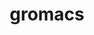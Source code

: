 ---
title: "gromacs"
layout: cache
categories: [package, develop]
meta: {"versions": ["2021.3", "2022.5"], "compilers": ["gcc@=12.3.0", "gcc@=7.3.1"], "oss": ["amzn2"], "platforms": ["linux"], "targets": ["aarch64", "neoverse_n1", "neoverse_v1", "x86_64_v3"], "stacks": ["aws-isc", "aws-isc-aarch64", "root"], "num_specs": 48, "num_specs_by_stack": {"root": 48, "aws-isc-aarch64": 10, "aws-isc": 5}}
spec_details: [{"hash": "bosqkscmoit4xwsswt77q6mwwxsxo7pq", "compiler": "gcc@=7.3.1", "versions": ["2022.5"], "os": "amzn2", "platform": "linux", "target": "aarch64", "variants": ["~blas", "build_system=cmake", "build_type=Release", "~cp2k", "~cuda", "~cycle_subcounters", "~double", "generator=make", "+hwloc", "~intel_provided_gcc", "~ipo", "~lapack", "~mdrun_only", "+mpi", "~nosuffix", "~opencl", "+openmp", "openmp_max_threads=none", "~plumed", "~relaxed_double_precision", "+shared", "~sycl"], "stacks": ["root"], "size": "-", "tarball": "https://binaries.spack.io/develop/build_cache/linux-amzn2-aarch64/gcc-7.3.1/gromacs-2022.5/linux-amzn2-aarch64-gcc-7.3.1-gromacs-2022.5-bosqkscmoit4xwsswt77q6mwwxsxo7pq.spack"}, {"hash": "xdayh5ik6rmv7dx46duhswfdrgc7ef3p", "compiler": "gcc@=7.3.1", "versions": ["2022.5"], "os": "amzn2", "platform": "linux", "target": "aarch64", "variants": ["~blas", "build_system=cmake", "build_type=Release", "~cp2k", "~cuda", "~cycle_subcounters", "~double", "generator=make", "+hwloc", "~intel_provided_gcc", "~ipo", "~lapack", "~mdrun_only", "+mpi", "~nosuffix", "~opencl", "+openmp", "openmp_max_threads=none", "~plumed", "~relaxed_double_precision", "+shared", "~sycl"], "stacks": ["root"], "size": "-", "tarball": "https://binaries.spack.io/develop/build_cache/linux-amzn2-aarch64/gcc-7.3.1/gromacs-2022.5/linux-amzn2-aarch64-gcc-7.3.1-gromacs-2022.5-xdayh5ik6rmv7dx46duhswfdrgc7ef3p.spack"}, {"hash": "5r2b5kmrpttf3ohz5b27zbgtyxp5gcov", "compiler": "gcc@=7.3.1", "versions": ["2022.5"], "os": "amzn2", "platform": "linux", "target": "aarch64", "variants": ["~blas", "build_system=cmake", "build_type=Release", "~cp2k", "~cuda", "~cycle_subcounters", "~double", "generator=make", "+hwloc", "~intel_provided_gcc", "~ipo", "~lapack", "~mdrun_only", "+mpi", "~nosuffix", "~opencl", "+openmp", "openmp_max_threads=none", "~plumed", "~relaxed_double_precision", "+shared", "~sycl"], "stacks": ["root"], "size": "-", "tarball": "https://binaries.spack.io/develop/build_cache/linux-amzn2-aarch64/gcc-7.3.1/gromacs-2022.5/linux-amzn2-aarch64-gcc-7.3.1-gromacs-2022.5-5r2b5kmrpttf3ohz5b27zbgtyxp5gcov.spack"}, {"hash": "kudh5el4knkzixysb7fw53rmpgsb2qzt", "compiler": "gcc@=7.3.1", "versions": ["2022.5"], "os": "amzn2", "platform": "linux", "target": "aarch64", "variants": ["~blas", "build_system=cmake", "build_type=Release", "~cp2k", "~cuda", "~cycle_subcounters", "~double", "generator=make", "+hwloc", "~intel_provided_gcc", "~ipo", "~lapack", "~mdrun_only", "+mpi", "~nosuffix", "~opencl", "+openmp", "openmp_max_threads=none", "~plumed", "~relaxed_double_precision", "+shared", "~sycl"], "stacks": ["root"], "size": "-", "tarball": "https://binaries.spack.io/develop/build_cache/linux-amzn2-aarch64/gcc-7.3.1/gromacs-2022.5/linux-amzn2-aarch64-gcc-7.3.1-gromacs-2022.5-kudh5el4knkzixysb7fw53rmpgsb2qzt.spack"}, {"hash": "h7gzzea7cfljxcykoe3jk6cqfckd7sfw", "compiler": "gcc@=7.3.1", "versions": ["2022.5"], "os": "amzn2", "platform": "linux", "target": "aarch64", "variants": ["~blas", "build_system=cmake", "build_type=Release", "~cp2k", "~cuda", "~cycle_subcounters", "~double", "generator=make", "+hwloc", "~intel_provided_gcc", "~ipo", "~lapack", "~mdrun_only", "+mpi", "~nosuffix", "~opencl", "+openmp", "openmp_max_threads=none", "~plumed", "~relaxed_double_precision", "+shared", "~sycl"], "stacks": ["root"], "size": "-", "tarball": "https://binaries.spack.io/develop/build_cache/linux-amzn2-aarch64/gcc-7.3.1/gromacs-2022.5/linux-amzn2-aarch64-gcc-7.3.1-gromacs-2022.5-h7gzzea7cfljxcykoe3jk6cqfckd7sfw.spack"}, {"hash": "nr2meo2aluhu6zlzuqroltyasnvwkgtx", "compiler": "gcc@=7.3.1", "versions": ["2022.5"], "os": "amzn2", "platform": "linux", "target": "aarch64", "variants": ["~blas", "build_system=cmake", "build_type=Release", "~cp2k", "~cuda", "~cycle_subcounters", "~double", "generator=make", "+hwloc", "~intel_provided_gcc", "~ipo", "~lapack", "~mdrun_only", "+mpi", "~nosuffix", "~opencl", "+openmp", "openmp_max_threads=none", "~plumed", "~relaxed_double_precision", "+shared", "~sycl"], "stacks": ["root", "aws-isc-aarch64"], "size": "-", "tarball": "https://binaries.spack.io/develop/build_cache/linux-amzn2-aarch64/gcc-7.3.1/gromacs-2022.5/linux-amzn2-aarch64-gcc-7.3.1-gromacs-2022.5-nr2meo2aluhu6zlzuqroltyasnvwkgtx.spack"}, {"hash": "qixhgybd3rksnjwqc6hedmlbxqkl3vr2", "compiler": "gcc@=7.3.1", "versions": ["2022.5"], "os": "amzn2", "platform": "linux", "target": "aarch64", "variants": ["~blas", "build_system=cmake", "build_type=Release", "~cp2k", "~cuda", "~cycle_subcounters", "~double", "generator=make", "+hwloc", "~ipo", "~lapack", "~mdrun_only", "+mpi", "~nosuffix", "~opencl", "+openmp", "~plumed", "~relaxed_double_precision", "+shared", "~sycl"], "stacks": ["root"], "size": "-", "tarball": "https://binaries.spack.io/develop/build_cache/linux-amzn2-aarch64/gcc-7.3.1/gromacs-2022.5/linux-amzn2-aarch64-gcc-7.3.1-gromacs-2022.5-qixhgybd3rksnjwqc6hedmlbxqkl3vr2.spack"}, {"hash": "h5lszfn6ju2t2shp2g7w4vsymy7mbrhp", "compiler": "gcc@=7.3.1", "versions": ["2022.5"], "os": "amzn2", "platform": "linux", "target": "aarch64", "variants": ["~blas", "build_system=cmake", "build_type=Release", "~cp2k", "~cuda", "~cycle_subcounters", "~double", "generator=make", "+hwloc", "~ipo", "~lapack", "~mdrun_only", "+mpi", "~nosuffix", "~opencl", "+openmp", "~plumed", "~relaxed_double_precision", "+shared", "~sycl"], "stacks": ["root"], "size": "-", "tarball": "https://binaries.spack.io/develop/build_cache/linux-amzn2-aarch64/gcc-7.3.1/gromacs-2022.5/linux-amzn2-aarch64-gcc-7.3.1-gromacs-2022.5-h5lszfn6ju2t2shp2g7w4vsymy7mbrhp.spack"}, {"hash": "fxxvbgzglrxzabjyfbn3dbybuhvux6si", "compiler": "gcc@=7.3.1", "versions": ["2022.5"], "os": "amzn2", "platform": "linux", "target": "aarch64", "variants": ["~blas", "build_system=cmake", "build_type=Release", "~cp2k", "~cuda", "~cycle_subcounters", "~double", "generator=make", "+hwloc", "~intel_provided_gcc", "~ipo", "~lapack", "~mdrun_only", "+mpi", "~nosuffix", "~opencl", "+openmp", "openmp_max_threads=none", "~plumed", "~relaxed_double_precision", "+shared", "~sycl"], "stacks": ["root"], "size": "-", "tarball": "https://binaries.spack.io/develop/build_cache/linux-amzn2-aarch64/gcc-7.3.1/gromacs-2022.5/linux-amzn2-aarch64-gcc-7.3.1-gromacs-2022.5-fxxvbgzglrxzabjyfbn3dbybuhvux6si.spack"}, {"hash": "g6b6e622b3rp2awm742cojj2lbso47k6", "compiler": "gcc@=7.3.1", "versions": ["2022.5"], "os": "amzn2", "platform": "linux", "target": "aarch64", "variants": ["~blas", "build_system=cmake", "build_type=Release", "~cp2k", "~cuda", "~cycle_subcounters", "~double", "generator=make", "+hwloc", "~intel_provided_gcc", "~ipo", "~lapack", "~mdrun_only", "+mpi", "~nosuffix", "~opencl", "+openmp", "openmp_max_threads=none", "~plumed", "~relaxed_double_precision", "+shared", "~sycl"], "stacks": ["root", "aws-isc-aarch64"], "size": "-", "tarball": "https://binaries.spack.io/develop/build_cache/linux-amzn2-aarch64/gcc-7.3.1/gromacs-2022.5/linux-amzn2-aarch64-gcc-7.3.1-gromacs-2022.5-g6b6e622b3rp2awm742cojj2lbso47k6.spack"}, {"hash": "svy2xuo3mdn6n62krp6aita5kbh7x6rl", "compiler": "gcc@=7.3.1", "versions": ["2022.5"], "os": "amzn2", "platform": "linux", "target": "aarch64", "variants": ["~blas", "build_system=cmake", "build_type=Release", "~cp2k", "~cuda", "~cycle_subcounters", "~double", "generator=make", "+hwloc", "~intel_provided_gcc", "~ipo", "~lapack", "~mdrun_only", "+mpi", "~nosuffix", "~opencl", "+openmp", "openmp_max_threads=none", "~plumed", "~relaxed_double_precision", "+shared", "~sycl"], "stacks": ["root", "aws-isc-aarch64"], "size": "-", "tarball": "https://binaries.spack.io/develop/build_cache/linux-amzn2-aarch64/gcc-7.3.1/gromacs-2022.5/linux-amzn2-aarch64-gcc-7.3.1-gromacs-2022.5-svy2xuo3mdn6n62krp6aita5kbh7x6rl.spack"}, {"hash": "ncjevqf36qmth23wulorc2e6kl6yksam", "compiler": "gcc@=7.3.1", "versions": ["2022.5"], "os": "amzn2", "platform": "linux", "target": "aarch64", "variants": ["~blas", "build_system=cmake", "build_type=Release", "~cp2k", "~cuda", "~cycle_subcounters", "~double", "generator=make", "+hwloc", "~intel_provided_gcc", "~ipo", "~lapack", "~mdrun_only", "+mpi", "~nosuffix", "~opencl", "+openmp", "openmp_max_threads=none", "~plumed", "~relaxed_double_precision", "+shared", "~sycl"], "stacks": ["root"], "size": "-", "tarball": "https://binaries.spack.io/develop/build_cache/linux-amzn2-aarch64/gcc-7.3.1/gromacs-2022.5/linux-amzn2-aarch64-gcc-7.3.1-gromacs-2022.5-ncjevqf36qmth23wulorc2e6kl6yksam.spack"}, {"hash": "vnetb4granixlw6db5r5iqfaom5je2vj", "compiler": "gcc@=7.3.1", "versions": ["2022.5"], "os": "amzn2", "platform": "linux", "target": "aarch64", "variants": ["~blas", "build_system=cmake", "build_type=Release", "~cp2k", "~cuda", "~cycle_subcounters", "~double", "generator=make", "+hwloc", "~intel_provided_gcc", "~ipo", "~lapack", "~mdrun_only", "+mpi", "~nosuffix", "~opencl", "+openmp", "openmp_max_threads=none", "~plumed", "~relaxed_double_precision", "+shared", "~sycl"], "stacks": ["root"], "size": "-", "tarball": "https://binaries.spack.io/develop/build_cache/linux-amzn2-aarch64/gcc-7.3.1/gromacs-2022.5/linux-amzn2-aarch64-gcc-7.3.1-gromacs-2022.5-vnetb4granixlw6db5r5iqfaom5je2vj.spack"}, {"hash": "vshbiiwxw46yjdzmenajghi7hiagrzcd", "compiler": "gcc@=7.3.1", "versions": ["2022.5"], "os": "amzn2", "platform": "linux", "target": "aarch64", "variants": ["~blas", "build_system=cmake", "build_type=Release", "~cp2k", "~cuda", "~cycle_subcounters", "~double", "generator=make", "+hwloc", "~intel_provided_gcc", "~ipo", "~lapack", "~mdrun_only", "+mpi", "~nosuffix", "~opencl", "+openmp", "openmp_max_threads=none", "~plumed", "~relaxed_double_precision", "+shared", "~sycl"], "stacks": ["root", "aws-isc-aarch64"], "size": "-", "tarball": "https://binaries.spack.io/develop/build_cache/linux-amzn2-aarch64/gcc-7.3.1/gromacs-2022.5/linux-amzn2-aarch64-gcc-7.3.1-gromacs-2022.5-vshbiiwxw46yjdzmenajghi7hiagrzcd.spack"}, {"hash": "sm33kkqh4qyehpmxx67bhk2xmc77ru3f", "compiler": "gcc@=7.3.1", "versions": ["2022.5"], "os": "amzn2", "platform": "linux", "target": "aarch64", "variants": ["~blas", "build_system=cmake", "build_type=Release", "~cp2k", "~cuda", "~cycle_subcounters", "~double", "generator=make", "+hwloc", "~intel_provided_gcc", "~ipo", "~lapack", "~mdrun_only", "+mpi", "~nosuffix", "~opencl", "+openmp", "openmp_max_threads=none", "~plumed", "~relaxed_double_precision", "+shared", "~sycl"], "stacks": ["root", "aws-isc-aarch64"], "size": "-", "tarball": "https://binaries.spack.io/develop/build_cache/linux-amzn2-aarch64/gcc-7.3.1/gromacs-2022.5/linux-amzn2-aarch64-gcc-7.3.1-gromacs-2022.5-sm33kkqh4qyehpmxx67bhk2xmc77ru3f.spack"}, {"hash": "x7laolvmyrtqxpnwf4xc4e3me6jljls7", "compiler": "gcc@=12.3.0", "versions": ["2021.3"], "os": "amzn2", "platform": "linux", "target": "neoverse_n1", "variants": ["~blas", "build_system=cmake", "build_type=Release", "~cp2k", "~cuda", "~cycle_subcounters", "~double", "generator=make", "+hwloc", "~intel_provided_gcc", "~ipo", "~lapack", "~mdrun_only", "+mpi", "~nosuffix", "~opencl", "+openmp", "openmp_max_threads=none", "~plumed", "~relaxed_double_precision", "+shared", "~sycl"], "stacks": ["root"], "size": "-", "tarball": "https://binaries.spack.io/develop/build_cache/linux-amzn2-neoverse_n1/gcc-12.3.0/gromacs-2021.3/linux-amzn2-neoverse_n1-gcc-12.3.0-gromacs-2021.3-x7laolvmyrtqxpnwf4xc4e3me6jljls7.spack"}, {"hash": "taektcghxz3ersfnax6sov4724tohvwz", "compiler": "gcc@=7.3.1", "versions": ["2022.5"], "os": "amzn2", "platform": "linux", "target": "neoverse_n1", "variants": ["~blas", "build_system=cmake", "build_type=Release", "~cp2k", "~cuda", "~cycle_subcounters", "~double", "generator=make", "+hwloc", "~intel_provided_gcc", "~ipo", "~lapack", "~mdrun_only", "+mpi", "~nosuffix", "~opencl", "+openmp", "openmp_max_threads=none", "~plumed", "~relaxed_double_precision", "+shared", "~sycl"], "stacks": ["root"], "size": "-", "tarball": "https://binaries.spack.io/develop/build_cache/linux-amzn2-neoverse_n1/gcc-7.3.1/gromacs-2022.5/linux-amzn2-neoverse_n1-gcc-7.3.1-gromacs-2022.5-taektcghxz3ersfnax6sov4724tohvwz.spack"}, {"hash": "qy26t37pmxbmz2n5aqqobvict2mlvpum", "compiler": "gcc@=7.3.1", "versions": ["2022.5"], "os": "amzn2", "platform": "linux", "target": "neoverse_n1", "variants": ["~blas", "build_system=cmake", "build_type=Release", "~cp2k", "~cuda", "~cycle_subcounters", "~double", "generator=make", "+hwloc", "~intel_provided_gcc", "~ipo", "~lapack", "~mdrun_only", "+mpi", "~nosuffix", "~opencl", "+openmp", "openmp_max_threads=none", "~plumed", "~relaxed_double_precision", "+shared", "~sycl"], "stacks": ["root", "aws-isc-aarch64"], "size": "-", "tarball": "https://binaries.spack.io/develop/build_cache/linux-amzn2-neoverse_n1/gcc-7.3.1/gromacs-2022.5/linux-amzn2-neoverse_n1-gcc-7.3.1-gromacs-2022.5-qy26t37pmxbmz2n5aqqobvict2mlvpum.spack"}, {"hash": "5lcd43mejzyhttrzmldobp3t2ssapnvm", "compiler": "gcc@=7.3.1", "versions": ["2022.5"], "os": "amzn2", "platform": "linux", "target": "neoverse_n1", "variants": ["~blas", "build_system=cmake", "build_type=Release", "~cp2k", "~cuda", "~cycle_subcounters", "~double", "generator=make", "+hwloc", "~intel_provided_gcc", "~ipo", "~lapack", "~mdrun_only", "+mpi", "~nosuffix", "~opencl", "+openmp", "openmp_max_threads=none", "~plumed", "~relaxed_double_precision", "+shared", "~sycl"], "stacks": ["root"], "size": "-", "tarball": "https://binaries.spack.io/develop/build_cache/linux-amzn2-neoverse_n1/gcc-7.3.1/gromacs-2022.5/linux-amzn2-neoverse_n1-gcc-7.3.1-gromacs-2022.5-5lcd43mejzyhttrzmldobp3t2ssapnvm.spack"}, {"hash": "h3njfqwhiwompcylazv2heucpwucyesh", "compiler": "gcc@=7.3.1", "versions": ["2022.5"], "os": "amzn2", "platform": "linux", "target": "neoverse_n1", "variants": ["~blas", "build_system=cmake", "build_type=Release", "~cp2k", "~cuda", "~cycle_subcounters", "~double", "generator=make", "+hwloc", "~intel_provided_gcc", "~ipo", "~lapack", "~mdrun_only", "+mpi", "~nosuffix", "~opencl", "+openmp", "openmp_max_threads=none", "~plumed", "~relaxed_double_precision", "+shared", "~sycl"], "stacks": ["root"], "size": "-", "tarball": "https://binaries.spack.io/develop/build_cache/linux-amzn2-neoverse_n1/gcc-7.3.1/gromacs-2022.5/linux-amzn2-neoverse_n1-gcc-7.3.1-gromacs-2022.5-h3njfqwhiwompcylazv2heucpwucyesh.spack"}, {"hash": "f22g4txagswsd5rggq2xanimgfutcs3m", "compiler": "gcc@=7.3.1", "versions": ["2022.5"], "os": "amzn2", "platform": "linux", "target": "neoverse_n1", "variants": ["~blas", "build_system=cmake", "build_type=Release", "~cp2k", "~cuda", "~cycle_subcounters", "~double", "generator=make", "+hwloc", "~ipo", "~lapack", "~mdrun_only", "+mpi", "~nosuffix", "~opencl", "+openmp", "~plumed", "~relaxed_double_precision", "+shared", "~sycl"], "stacks": ["root"], "size": "-", "tarball": "https://binaries.spack.io/develop/build_cache/linux-amzn2-neoverse_n1/gcc-7.3.1/gromacs-2022.5/linux-amzn2-neoverse_n1-gcc-7.3.1-gromacs-2022.5-f22g4txagswsd5rggq2xanimgfutcs3m.spack"}, {"hash": "wji22nbeqvuk6cz5a7oynmk3wznbvfft", "compiler": "gcc@=7.3.1", "versions": ["2022.5"], "os": "amzn2", "platform": "linux", "target": "neoverse_n1", "variants": ["~blas", "build_system=cmake", "build_type=Release", "~cp2k", "~cuda", "~cycle_subcounters", "~double", "generator=make", "+hwloc", "~intel_provided_gcc", "~ipo", "~lapack", "~mdrun_only", "+mpi", "~nosuffix", "~opencl", "+openmp", "openmp_max_threads=none", "~plumed", "~relaxed_double_precision", "+shared", "~sycl"], "stacks": ["root"], "size": "-", "tarball": "https://binaries.spack.io/develop/build_cache/linux-amzn2-neoverse_n1/gcc-7.3.1/gromacs-2022.5/linux-amzn2-neoverse_n1-gcc-7.3.1-gromacs-2022.5-wji22nbeqvuk6cz5a7oynmk3wznbvfft.spack"}, {"hash": "cfx6xsppkclxwhv7lauvp2hv2q6ekmjl", "compiler": "gcc@=7.3.1", "versions": ["2022.5"], "os": "amzn2", "platform": "linux", "target": "neoverse_n1", "variants": ["~blas", "build_system=cmake", "build_type=Release", "~cp2k", "~cuda", "~cycle_subcounters", "~double", "generator=make", "+hwloc", "~intel_provided_gcc", "~ipo", "~lapack", "~mdrun_only", "+mpi", "~nosuffix", "~opencl", "+openmp", "openmp_max_threads=none", "~plumed", "~relaxed_double_precision", "+shared", "~sycl"], "stacks": ["root", "aws-isc-aarch64"], "size": "-", "tarball": "https://binaries.spack.io/develop/build_cache/linux-amzn2-neoverse_n1/gcc-7.3.1/gromacs-2022.5/linux-amzn2-neoverse_n1-gcc-7.3.1-gromacs-2022.5-cfx6xsppkclxwhv7lauvp2hv2q6ekmjl.spack"}, {"hash": "nky7razumcxzcebdhssusyx45jwx7w46", "compiler": "gcc@=7.3.1", "versions": ["2022.5"], "os": "amzn2", "platform": "linux", "target": "neoverse_n1", "variants": ["~blas", "build_system=cmake", "build_type=Release", "~cp2k", "~cuda", "~cycle_subcounters", "~double", "generator=make", "+hwloc", "~ipo", "~lapack", "~mdrun_only", "+mpi", "~nosuffix", "~opencl", "+openmp", "~plumed", "~relaxed_double_precision", "+shared", "~sycl"], "stacks": ["root"], "size": "-", "tarball": "https://binaries.spack.io/develop/build_cache/linux-amzn2-neoverse_n1/gcc-7.3.1/gromacs-2022.5/linux-amzn2-neoverse_n1-gcc-7.3.1-gromacs-2022.5-nky7razumcxzcebdhssusyx45jwx7w46.spack"}, {"hash": "gbenisqkpfejvqmivri3kxp6badg2k73", "compiler": "gcc@=7.3.1", "versions": ["2022.5"], "os": "amzn2", "platform": "linux", "target": "neoverse_n1", "variants": ["~blas", "build_system=cmake", "build_type=Release", "~cp2k", "~cuda", "~cycle_subcounters", "~double", "generator=make", "+hwloc", "~intel_provided_gcc", "~ipo", "~lapack", "~mdrun_only", "+mpi", "~nosuffix", "~opencl", "+openmp", "openmp_max_threads=none", "~plumed", "~relaxed_double_precision", "+shared", "~sycl"], "stacks": ["root"], "size": "-", "tarball": "https://binaries.spack.io/develop/build_cache/linux-amzn2-neoverse_n1/gcc-7.3.1/gromacs-2022.5/linux-amzn2-neoverse_n1-gcc-7.3.1-gromacs-2022.5-gbenisqkpfejvqmivri3kxp6badg2k73.spack"}, {"hash": "gmtgd2hreb246bgy6ncvb6p3xcqyi3su", "compiler": "gcc@=7.3.1", "versions": ["2022.5"], "os": "amzn2", "platform": "linux", "target": "neoverse_n1", "variants": ["~blas", "build_system=cmake", "build_type=Release", "~cp2k", "~cuda", "~cycle_subcounters", "~double", "generator=make", "+hwloc", "~intel_provided_gcc", "~ipo", "~lapack", "~mdrun_only", "+mpi", "~nosuffix", "~opencl", "+openmp", "openmp_max_threads=none", "~plumed", "~relaxed_double_precision", "+shared", "~sycl"], "stacks": ["root", "aws-isc-aarch64"], "size": "-", "tarball": "https://binaries.spack.io/develop/build_cache/linux-amzn2-neoverse_n1/gcc-7.3.1/gromacs-2022.5/linux-amzn2-neoverse_n1-gcc-7.3.1-gromacs-2022.5-gmtgd2hreb246bgy6ncvb6p3xcqyi3su.spack"}, {"hash": "b7p6cztodptopjwjtf6vhqqnujcufukx", "compiler": "gcc@=7.3.1", "versions": ["2022.5"], "os": "amzn2", "platform": "linux", "target": "neoverse_n1", "variants": ["~blas", "build_system=cmake", "build_type=Release", "~cp2k", "~cuda", "~cycle_subcounters", "~double", "generator=make", "+hwloc", "~intel_provided_gcc", "~ipo", "~lapack", "~mdrun_only", "+mpi", "~nosuffix", "~opencl", "+openmp", "openmp_max_threads=none", "~plumed", "~relaxed_double_precision", "+shared", "~sycl"], "stacks": ["root"], "size": "-", "tarball": "https://binaries.spack.io/develop/build_cache/linux-amzn2-neoverse_n1/gcc-7.3.1/gromacs-2022.5/linux-amzn2-neoverse_n1-gcc-7.3.1-gromacs-2022.5-b7p6cztodptopjwjtf6vhqqnujcufukx.spack"}, {"hash": "wldqlyyma3bcwool2c33bzu3skkj4rwq", "compiler": "gcc@=7.3.1", "versions": ["2022.5"], "os": "amzn2", "platform": "linux", "target": "neoverse_n1", "variants": ["~blas", "build_system=cmake", "build_type=Release", "~cp2k", "~cuda", "~cycle_subcounters", "~double", "generator=make", "+hwloc", "~intel_provided_gcc", "~ipo", "~lapack", "~mdrun_only", "+mpi", "~nosuffix", "~opencl", "+openmp", "openmp_max_threads=none", "~plumed", "~relaxed_double_precision", "+shared", "~sycl"], "stacks": ["root"], "size": "-", "tarball": "https://binaries.spack.io/develop/build_cache/linux-amzn2-neoverse_n1/gcc-7.3.1/gromacs-2022.5/linux-amzn2-neoverse_n1-gcc-7.3.1-gromacs-2022.5-wldqlyyma3bcwool2c33bzu3skkj4rwq.spack"}, {"hash": "zcifzoqerwx6vnyensdxh5ctbdhrwjmr", "compiler": "gcc@=7.3.1", "versions": ["2022.5"], "os": "amzn2", "platform": "linux", "target": "neoverse_n1", "variants": ["~blas", "build_system=cmake", "build_type=Release", "~cp2k", "~cuda", "~cycle_subcounters", "~double", "generator=make", "+hwloc", "~intel_provided_gcc", "~ipo", "~lapack", "~mdrun_only", "+mpi", "~nosuffix", "~opencl", "+openmp", "openmp_max_threads=none", "~plumed", "~relaxed_double_precision", "+shared", "~sycl"], "stacks": ["root", "aws-isc-aarch64"], "size": "-", "tarball": "https://binaries.spack.io/develop/build_cache/linux-amzn2-neoverse_n1/gcc-7.3.1/gromacs-2022.5/linux-amzn2-neoverse_n1-gcc-7.3.1-gromacs-2022.5-zcifzoqerwx6vnyensdxh5ctbdhrwjmr.spack"}, {"hash": "ehg3bsdmuqm5zwdpd5l2nix5ri3ayftu", "compiler": "gcc@=7.3.1", "versions": ["2022.5"], "os": "amzn2", "platform": "linux", "target": "neoverse_n1", "variants": ["~blas", "build_system=cmake", "build_type=Release", "~cp2k", "~cuda", "~cycle_subcounters", "~double", "generator=make", "+hwloc", "~intel_provided_gcc", "~ipo", "~lapack", "~mdrun_only", "+mpi", "~nosuffix", "~opencl", "+openmp", "openmp_max_threads=none", "~plumed", "~relaxed_double_precision", "+shared", "~sycl"], "stacks": ["root", "aws-isc-aarch64"], "size": "-", "tarball": "https://binaries.spack.io/develop/build_cache/linux-amzn2-neoverse_n1/gcc-7.3.1/gromacs-2022.5/linux-amzn2-neoverse_n1-gcc-7.3.1-gromacs-2022.5-ehg3bsdmuqm5zwdpd5l2nix5ri3ayftu.spack"}, {"hash": "ekdfmned7yhalngdxl2ssn4u3bcblb7c", "compiler": "gcc@=7.3.1", "versions": ["2022.5"], "os": "amzn2", "platform": "linux", "target": "neoverse_n1", "variants": ["~blas", "build_system=cmake", "build_type=Release", "~cp2k", "~cuda", "~cycle_subcounters", "~double", "generator=make", "+hwloc", "~intel_provided_gcc", "~ipo", "~lapack", "~mdrun_only", "+mpi", "~nosuffix", "~opencl", "+openmp", "openmp_max_threads=none", "~plumed", "~relaxed_double_precision", "+shared", "~sycl"], "stacks": ["root"], "size": "-", "tarball": "https://binaries.spack.io/develop/build_cache/linux-amzn2-neoverse_n1/gcc-7.3.1/gromacs-2022.5/linux-amzn2-neoverse_n1-gcc-7.3.1-gromacs-2022.5-ekdfmned7yhalngdxl2ssn4u3bcblb7c.spack"}, {"hash": "fflkhb6zjwcprnxy2guadwwloxbunzvd", "compiler": "gcc@=12.3.0", "versions": ["2021.3"], "os": "amzn2", "platform": "linux", "target": "neoverse_v1", "variants": ["~blas", "build_system=cmake", "build_type=Release", "~cp2k", "~cuda", "~cycle_subcounters", "~double", "generator=make", "+hwloc", "~intel_provided_gcc", "~ipo", "~lapack", "~mdrun_only", "+mpi", "~nosuffix", "~opencl", "+openmp", "openmp_max_threads=none", "~plumed", "~relaxed_double_precision", "+shared", "+sve", "~sycl"], "stacks": ["root"], "size": "-", "tarball": "https://binaries.spack.io/develop/build_cache/linux-amzn2-neoverse_v1/gcc-12.3.0/gromacs-2021.3/linux-amzn2-neoverse_v1-gcc-12.3.0-gromacs-2021.3-fflkhb6zjwcprnxy2guadwwloxbunzvd.spack"}, {"hash": "kxg4ahf5xwpu6u6xwc3s2b76dmoh6542", "compiler": "gcc@=12.3.0", "versions": ["2021.3"], "os": "amzn2", "platform": "linux", "target": "neoverse_v1", "variants": ["~blas", "build_system=cmake", "build_type=Release", "~cp2k", "~cuda", "~cycle_subcounters", "~double", "generator=make", "+hwloc", "~intel_provided_gcc", "~ipo", "~lapack", "~mdrun_only", "+mpi", "~nosuffix", "~opencl", "+openmp", "openmp_max_threads=none", "~plumed", "~relaxed_double_precision", "+shared", "+sve", "~sycl"], "stacks": ["root"], "size": "-", "tarball": "https://binaries.spack.io/develop/build_cache/linux-amzn2-neoverse_v1/gcc-12.3.0/gromacs-2021.3/linux-amzn2-neoverse_v1-gcc-12.3.0-gromacs-2021.3-kxg4ahf5xwpu6u6xwc3s2b76dmoh6542.spack"}, {"hash": "jtey3lijtkbcxkcotm4knaflxa2x536h", "compiler": "gcc@=7.3.1", "versions": ["2022.5"], "os": "amzn2", "platform": "linux", "target": "x86_64_v3", "variants": ["~blas", "build_system=cmake", "build_type=Release", "~cp2k", "~cuda", "~cycle_subcounters", "~double", "generator=make", "+hwloc", "~intel_provided_gcc", "~ipo", "~lapack", "~mdrun_only", "+mpi", "~nosuffix", "~opencl", "+openmp", "openmp_max_threads=none", "~plumed", "~relaxed_double_precision", "+shared", "~sycl"], "stacks": ["root"], "size": "-", "tarball": "https://binaries.spack.io/develop/build_cache/linux-amzn2-x86_64_v3/gcc-7.3.1/gromacs-2022.5/linux-amzn2-x86_64_v3-gcc-7.3.1-gromacs-2022.5-jtey3lijtkbcxkcotm4knaflxa2x536h.spack"}, {"hash": "muysw66jp7mjnhf7qtusdkkalr33wekm", "compiler": "gcc@=7.3.1", "versions": ["2022.5"], "os": "amzn2", "platform": "linux", "target": "x86_64_v3", "variants": ["~blas", "build_system=cmake", "build_type=Release", "~cp2k", "~cuda", "~cycle_subcounters", "~double", "generator=make", "+hwloc", "~intel_provided_gcc", "~ipo", "~lapack", "~mdrun_only", "+mpi", "~nosuffix", "~opencl", "+openmp", "openmp_max_threads=none", "~plumed", "~relaxed_double_precision", "+shared", "~sycl"], "stacks": ["root", "aws-isc"], "size": "-", "tarball": "https://binaries.spack.io/develop/build_cache/linux-amzn2-x86_64_v3/gcc-7.3.1/gromacs-2022.5/linux-amzn2-x86_64_v3-gcc-7.3.1-gromacs-2022.5-muysw66jp7mjnhf7qtusdkkalr33wekm.spack"}, {"hash": "sjhwvqwwvsocbs65p2ci2xoh7ko6eonl", "compiler": "gcc@=7.3.1", "versions": ["2022.5"], "os": "amzn2", "platform": "linux", "target": "x86_64_v3", "variants": ["~blas", "build_system=cmake", "build_type=Release", "~cp2k", "~cuda", "~cycle_subcounters", "~double", "generator=make", "+hwloc", "~intel_provided_gcc", "~ipo", "~lapack", "~mdrun_only", "+mpi", "~nosuffix", "~opencl", "+openmp", "openmp_max_threads=none", "~plumed", "~relaxed_double_precision", "+shared", "~sycl"], "stacks": ["root"], "size": "-", "tarball": "https://binaries.spack.io/develop/build_cache/linux-amzn2-x86_64_v3/gcc-7.3.1/gromacs-2022.5/linux-amzn2-x86_64_v3-gcc-7.3.1-gromacs-2022.5-sjhwvqwwvsocbs65p2ci2xoh7ko6eonl.spack"}, {"hash": "yk2siopxjwtop6fwatowktul5zsirnvg", "compiler": "gcc@=7.3.1", "versions": ["2022.5"], "os": "amzn2", "platform": "linux", "target": "x86_64_v3", "variants": ["~blas", "build_system=cmake", "build_type=Release", "~cp2k", "~cuda", "~cycle_subcounters", "~double", "generator=make", "+hwloc", "~intel_provided_gcc", "~ipo", "~lapack", "~mdrun_only", "+mpi", "~nosuffix", "~opencl", "+openmp", "openmp_max_threads=none", "~plumed", "~relaxed_double_precision", "+shared", "~sycl"], "stacks": ["root"], "size": "-", "tarball": "https://binaries.spack.io/develop/build_cache/linux-amzn2-x86_64_v3/gcc-7.3.1/gromacs-2022.5/linux-amzn2-x86_64_v3-gcc-7.3.1-gromacs-2022.5-yk2siopxjwtop6fwatowktul5zsirnvg.spack"}, {"hash": "z2cj6izxgk7x2s7n7fisuym2m6tbr3rl", "compiler": "gcc@=7.3.1", "versions": ["2022.5"], "os": "amzn2", "platform": "linux", "target": "x86_64_v3", "variants": ["~blas", "build_system=cmake", "build_type=Release", "~cp2k", "~cuda", "~cycle_subcounters", "~double", "generator=make", "+hwloc", "~intel_provided_gcc", "~ipo", "~lapack", "~mdrun_only", "+mpi", "~nosuffix", "~opencl", "+openmp", "openmp_max_threads=none", "~plumed", "~relaxed_double_precision", "+shared", "~sycl"], "stacks": ["root", "aws-isc"], "size": "-", "tarball": "https://binaries.spack.io/develop/build_cache/linux-amzn2-x86_64_v3/gcc-7.3.1/gromacs-2022.5/linux-amzn2-x86_64_v3-gcc-7.3.1-gromacs-2022.5-z2cj6izxgk7x2s7n7fisuym2m6tbr3rl.spack"}, {"hash": "ke7xsahnmntxhhnzyqjzcgcjr2a2rpxf", "compiler": "gcc@=7.3.1", "versions": ["2022.5"], "os": "amzn2", "platform": "linux", "target": "x86_64_v3", "variants": ["~blas", "build_system=cmake", "build_type=Release", "~cp2k", "~cuda", "~cycle_subcounters", "~double", "generator=make", "+hwloc", "~intel_provided_gcc", "~ipo", "~lapack", "~mdrun_only", "+mpi", "~nosuffix", "~opencl", "+openmp", "openmp_max_threads=none", "~plumed", "~relaxed_double_precision", "+shared", "~sycl"], "stacks": ["root"], "size": "-", "tarball": "https://binaries.spack.io/develop/build_cache/linux-amzn2-x86_64_v3/gcc-7.3.1/gromacs-2022.5/linux-amzn2-x86_64_v3-gcc-7.3.1-gromacs-2022.5-ke7xsahnmntxhhnzyqjzcgcjr2a2rpxf.spack"}, {"hash": "6kshye6japmfaxmneeakisfgvxmebu2o", "compiler": "gcc@=7.3.1", "versions": ["2022.5"], "os": "amzn2", "platform": "linux", "target": "x86_64_v3", "variants": ["~blas", "build_system=cmake", "build_type=Release", "~cp2k", "~cuda", "~cycle_subcounters", "~double", "generator=make", "+hwloc", "~intel_provided_gcc", "~ipo", "~lapack", "~mdrun_only", "+mpi", "~nosuffix", "~opencl", "+openmp", "openmp_max_threads=none", "~plumed", "~relaxed_double_precision", "+shared", "~sycl"], "stacks": ["root", "aws-isc"], "size": "-", "tarball": "https://binaries.spack.io/develop/build_cache/linux-amzn2-x86_64_v3/gcc-7.3.1/gromacs-2022.5/linux-amzn2-x86_64_v3-gcc-7.3.1-gromacs-2022.5-6kshye6japmfaxmneeakisfgvxmebu2o.spack"}, {"hash": "fwxfzz7pczha5p6a45k7lmh5ujpbtxd7", "compiler": "gcc@=7.3.1", "versions": ["2022.5"], "os": "amzn2", "platform": "linux", "target": "x86_64_v3", "variants": ["~blas", "build_system=cmake", "build_type=Release", "~cp2k", "~cuda", "~cycle_subcounters", "~double", "generator=make", "+hwloc", "~intel_provided_gcc", "~ipo", "~lapack", "~mdrun_only", "+mpi", "~nosuffix", "~opencl", "+openmp", "openmp_max_threads=none", "~plumed", "~relaxed_double_precision", "+shared", "~sycl"], "stacks": ["root"], "size": "-", "tarball": "https://binaries.spack.io/develop/build_cache/linux-amzn2-x86_64_v3/gcc-7.3.1/gromacs-2022.5/linux-amzn2-x86_64_v3-gcc-7.3.1-gromacs-2022.5-fwxfzz7pczha5p6a45k7lmh5ujpbtxd7.spack"}, {"hash": "4wb6ezfcj66jlppnsxclzfk6bl5jl6qi", "compiler": "gcc@=7.3.1", "versions": ["2022.5"], "os": "amzn2", "platform": "linux", "target": "x86_64_v3", "variants": ["~blas", "build_system=cmake", "build_type=Release", "~cp2k", "~cuda", "~cycle_subcounters", "~double", "generator=make", "+hwloc", "~intel_provided_gcc", "~ipo", "~lapack", "~mdrun_only", "+mpi", "~nosuffix", "~opencl", "+openmp", "openmp_max_threads=none", "~plumed", "~relaxed_double_precision", "+shared", "~sycl"], "stacks": ["root"], "size": "-", "tarball": "https://binaries.spack.io/develop/build_cache/linux-amzn2-x86_64_v3/gcc-7.3.1/gromacs-2022.5/linux-amzn2-x86_64_v3-gcc-7.3.1-gromacs-2022.5-4wb6ezfcj66jlppnsxclzfk6bl5jl6qi.spack"}, {"hash": "4l6vpijokp3wiweusrywqbrsiiuvxjq4", "compiler": "gcc@=7.3.1", "versions": ["2022.5"], "os": "amzn2", "platform": "linux", "target": "x86_64_v3", "variants": ["~blas", "build_system=cmake", "build_type=Release", "~cp2k", "~cuda", "~cycle_subcounters", "~double", "generator=make", "+hwloc", "~ipo", "~lapack", "~mdrun_only", "+mpi", "~nosuffix", "~opencl", "+openmp", "~plumed", "~relaxed_double_precision", "+shared", "~sycl"], "stacks": ["root"], "size": "-", "tarball": "https://binaries.spack.io/develop/build_cache/linux-amzn2-x86_64_v3/gcc-7.3.1/gromacs-2022.5/linux-amzn2-x86_64_v3-gcc-7.3.1-gromacs-2022.5-4l6vpijokp3wiweusrywqbrsiiuvxjq4.spack"}, {"hash": "itp56kshhpstqal2kg7mto7kj3eax5wo", "compiler": "gcc@=7.3.1", "versions": ["2022.5"], "os": "amzn2", "platform": "linux", "target": "x86_64_v3", "variants": ["~blas", "build_system=cmake", "build_type=Release", "~cp2k", "~cuda", "~cycle_subcounters", "~double", "generator=make", "+hwloc", "~ipo", "~lapack", "~mdrun_only", "+mpi", "~nosuffix", "~opencl", "+openmp", "~plumed", "~relaxed_double_precision", "+shared", "~sycl"], "stacks": ["root"], "size": "-", "tarball": "https://binaries.spack.io/develop/build_cache/linux-amzn2-x86_64_v3/gcc-7.3.1/gromacs-2022.5/linux-amzn2-x86_64_v3-gcc-7.3.1-gromacs-2022.5-itp56kshhpstqal2kg7mto7kj3eax5wo.spack"}, {"hash": "yjwvfgxvueii2g6qruw6q2npri2ljoxf", "compiler": "gcc@=7.3.1", "versions": ["2022.5"], "os": "amzn2", "platform": "linux", "target": "x86_64_v3", "variants": ["~blas", "build_system=cmake", "build_type=Release", "~cp2k", "~cuda", "~cycle_subcounters", "~double", "generator=make", "+hwloc", "~intel_provided_gcc", "~ipo", "~lapack", "~mdrun_only", "+mpi", "~nosuffix", "~opencl", "+openmp", "openmp_max_threads=none", "~plumed", "~relaxed_double_precision", "+shared", "~sycl"], "stacks": ["root"], "size": "-", "tarball": "https://binaries.spack.io/develop/build_cache/linux-amzn2-x86_64_v3/gcc-7.3.1/gromacs-2022.5/linux-amzn2-x86_64_v3-gcc-7.3.1-gromacs-2022.5-yjwvfgxvueii2g6qruw6q2npri2ljoxf.spack"}, {"hash": "6j5u5mef5ylkqqdfe7soow6fus3j4eei", "compiler": "gcc@=7.3.1", "versions": ["2022.5"], "os": "amzn2", "platform": "linux", "target": "x86_64_v3", "variants": ["~blas", "build_system=cmake", "build_type=Release", "~cp2k", "~cuda", "~cycle_subcounters", "~double", "generator=make", "+hwloc", "~intel_provided_gcc", "~ipo", "~lapack", "~mdrun_only", "+mpi", "~nosuffix", "~opencl", "+openmp", "openmp_max_threads=none", "~plumed", "~relaxed_double_precision", "+shared", "~sycl"], "stacks": ["root", "aws-isc"], "size": "-", "tarball": "https://binaries.spack.io/develop/build_cache/linux-amzn2-x86_64_v3/gcc-7.3.1/gromacs-2022.5/linux-amzn2-x86_64_v3-gcc-7.3.1-gromacs-2022.5-6j5u5mef5ylkqqdfe7soow6fus3j4eei.spack"}, {"hash": "ad7k75hjng5rckgyorgqhbsirxckiddh", "compiler": "gcc@=7.3.1", "versions": ["2022.5"], "os": "amzn2", "platform": "linux", "target": "x86_64_v3", "variants": ["~blas", "build_system=cmake", "build_type=Release", "~cp2k", "~cuda", "~cycle_subcounters", "~double", "generator=make", "+hwloc", "~intel_provided_gcc", "~ipo", "~lapack", "~mdrun_only", "+mpi", "~nosuffix", "~opencl", "+openmp", "openmp_max_threads=none", "~plumed", "~relaxed_double_precision", "+shared", "~sycl"], "stacks": ["root"], "size": "-", "tarball": "https://binaries.spack.io/develop/build_cache/linux-amzn2-x86_64_v3/gcc-7.3.1/gromacs-2022.5/linux-amzn2-x86_64_v3-gcc-7.3.1-gromacs-2022.5-ad7k75hjng5rckgyorgqhbsirxckiddh.spack"}, {"hash": "v5ldlhiipepweeojfz2bviw637lzdj64", "compiler": "gcc@=7.3.1", "versions": ["2022.5"], "os": "amzn2", "platform": "linux", "target": "x86_64_v3", "variants": ["~blas", "build_system=cmake", "build_type=Release", "~cp2k", "~cuda", "~cycle_subcounters", "~double", "generator=make", "+hwloc", "~intel_provided_gcc", "~ipo", "~lapack", "~mdrun_only", "+mpi", "~nosuffix", "~opencl", "+openmp", "openmp_max_threads=none", "~plumed", "~relaxed_double_precision", "+shared", "~sycl"], "stacks": ["root", "aws-isc"], "size": "-", "tarball": "https://binaries.spack.io/develop/build_cache/linux-amzn2-x86_64_v3/gcc-7.3.1/gromacs-2022.5/linux-amzn2-x86_64_v3-gcc-7.3.1-gromacs-2022.5-v5ldlhiipepweeojfz2bviw637lzdj64.spack"}]
---